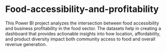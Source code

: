 # Food-accessibility-and-profitability
This Power BI project analyzes the intersection between food accessibility and business profitability in the food sector. The datasets help in creating a dashboard that provides actionable insights into how location, affordability, and product diversity impact both community access to food and overall revenue generation.
